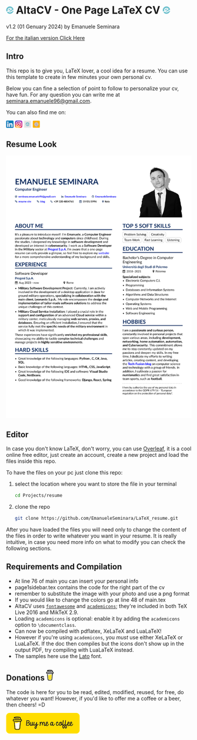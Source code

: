 # [![emanueleseminara.it](https://github.com/EmanueleSeminara/images/blob/main/logo_e_20x20.png?raw=true)](https://emanueleseminara.it/) AltaCV - One Page LaTeX CV [![emanueleseminara.it](https://github.com/EmanueleSeminara/images/blob/main/logo_e_20x20.png?raw=true)](https://emanueleseminara.it/)

v1.2 (01 Genuary 2024) by Emanuele Seminara

[For the italian version Click Here](https://github.com/EmanueleSeminara/LaTeX_resume/tree/ITA)
## Intro

This repo is to give you, LaTeX lover, a cool idea for a resume.
You can use this template to create in few minutes your own personal cv.

Below you can fine a selection of point to follow to personalize your cv, have fun.
For any question you can write me at [seminara.emanuele96@gmail.com](mailto:seminara.emanuele96@gmail.com).

You can also find me on:

[![emanueleseminara.it](https://github.com/EmanueleSeminara/images/blob/main/LinkedIn_icon_2x20.png?raw=true)](https://www.linkedin.com/in/emanuele-seminara/)
[![emanueleseminara.it](https://github.com/EmanueleSeminara/images/blob/main/Instagram_icon_20x20.png?raw=true)](https://www.instagram.com/emanuele_seminara/)
[![emanueleseminara.it](https://github.com/EmanueleSeminara/images/blob/main/pulsante_e_20x20.png?raw=true)](https://www.instagram.com/emanuele_seminara/)
[![emanueleseminara.it](https://github.com/EmanueleSeminara/images/blob/main/pulsante_tech_fusion_20x20.png?raw=true)](https://tech-fusion.it/)

## Resume Look
![Screenshot 2023-10-07 alle 15 01 09](/ENG/Emanuele_Seminara_CV_ENG.jpg)

## Editor
In case you don't know LaTeX, don't worry, you can use [Overleaf](https://overleaf.com), it is a cool online free editor,
just create an account, create a new project and load the files inside this repo.

To have the files on your pc just clone this repo:

1) select the location where you want to store the file in your terminal

   ```bash
   cd Projects/resume
   ```

2) clone the repo

   ```bash
   git clone https://github.com/EmanueleSeminara/LaTeX_resume.git
   ```

After you have loaded the files you will need only to change the content of the files in order to write whatever you want in your resume.
It is really intuitive, in case you need more info on what to modify you can check the following sections.

## Requirements and Compilation

* At line 76 of main you can insert your personal info
* page1sidebar.tex contains the code for the right part of the cv
* remember to substitute the image with your photo and use a png format
* If you would like to change the colors go at line 48 of main.tex
* AltaCV uses [`fontawesome`](http://www.ctan.org/pkg/fontawesome) and [`academicons`](http://www.ctan.org/pkg/academicons); they're included in both TeX Live 2016 and MikTeX 2.9.
* Loading `academicons` is optional: enable it by adding the `academicons` option to `\documentclass`.
* Can now be compiled with pdflatex, XeLaTeX and LuaLaTeX!
* However if you're using `academicons`, you _must_ use either XeLaTeX or LuaLaTeX. If the doc then compiles but the icons don't show up in the output PDF, try compiling with LuaLaTeX instead.
* The samples here use the [Lato](http://www.latofonts.com/lato-free-fonts/) font.

## Donations [![Screen Grafico Entrate Uscite](https://github.com/EmanueleSeminara/images/blob/main/buy-me-a-coffee-logo-20x29.png?raw=true)](https://www.buymeacoffee.com/emanueleseminara)
The code is here for you to be read, edited, modified, reused, for free, do whatever you want!
However, if you'd like to offer me a coffee or a beer, then cheers! =D

[![QR](https://github.com/EmanueleSeminara/images/blob/main/bmc-button_small2.png?raw=true)](https://www.buymeacoffee.com/emanueleseminara)